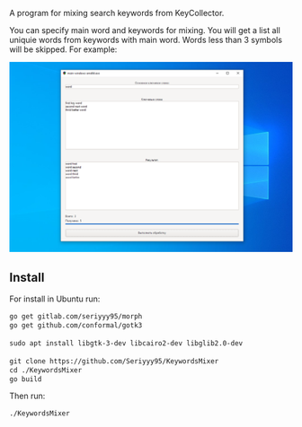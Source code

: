 A program for mixing search keywords from KeyCollector.

You can specify main word and keywords for mixing. You will get a list all uniquie words from keywords with main word. Words less than 3 symbols will be skipped. For example:

![Example](https://github.com/Seriyyy95/KeywordsMixer/blob/master/example.png?raw=true)

## Install

For install in Ubuntu run:

    go get gitlab.com/seriyyy95/morph
    go get github.com/conformal/gotk3

    sudo apt install libgtk-3-dev libcairo2-dev libglib2.0-dev

    git clone https://github.com/Seriyyy95/KeywordsMixer
    cd ./KeywordsMixer
    go build

Then run:

    ./KeywordsMixer
